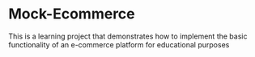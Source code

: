 # Mock-Ecommerce
This is a learning project that demonstrates how to implement the basic functionality of an e-commerce platform for educational purposes
